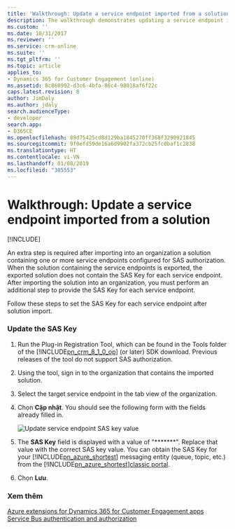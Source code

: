 ```yaml
---
title: 'Walkthrough: Update a service endpoint imported from a solution (Developer Guide for Dynamics 365 for Customer Engagement apps) | MicrosoftDocs'
description: The walkthrough demonstrates updating a service endpoint imported from a solution.
ms.custom: ''
ms.date: 10/31/2017
ms.reviewer: ''
ms.service: crm-online
ms.suite: ''
ms.tgt_pltfrm: ''
ms.topic: article
applies_to:
- Dynamics 365 for Customer Engagement (online)
ms.assetid: 8c860992-d3c6-4bfa-86c4-98018af6f22c
caps.latest.revision: 8
author: JimDaly
ms.author: jdaly
search.audienceType:
- developer
search.app:
- D365CE
ms.openlocfilehash: 89d75425cd8d129ba1845270ff368f3290921845
ms.sourcegitcommit: 9f0efd59de16a6d9902fa372cb25fc0baf1c2838
ms.translationtype: HT
ms.contentlocale: vi-VN
ms.lasthandoff: 01/08/2019
ms.locfileid: "385553"
---
```

# <a name="walkthrough-update-a-service-endpoint-imported-from-a-solution"></a>Walkthrough: Update a service endpoint imported from a solution

[!INCLUDE[](../includes/cc_applies_to_update_9_0_0.md)]

An extra step is required after importing into an organization a solution containing one or more service endpoints configured for SAS authorization. When the solution containing the service endpoints is exported, the exported solution does not contain the SAS Key for each service endpoint. After importing the solution into an organization, you must perform an additional step to provide the SAS Key for each service endpoint.  
  
 Follow these steps to set the SAS Key for each service endpoint after solution import.  
  
### <a name="update-the-sas-key"></a>Update the SAS Key  
  
1. Run the Plug-in Registration Tool, which can be found in the Tools folder of the [!INCLUDE[pn_crm_8_1_0_op](../includes/pn-crm-8-1-0-op.md)] (or later) SDK download. Previous releases of the tool do not support SAS authorization.  
  
2. Using the tool, sign in to the organization that contains the imported solution.  
  
3. Select the target service endpoint in the tab view of the organization.  
  
4. Chọn **Cập nhật**. You should see the following form with the fields already filled in.  
  
   ![Update service endpoint SAS key value](media/sas-key.PNG "Update service endpoint SAS key value")  
  
5. The **SAS Key** field is displayed with a value of "*******".  Replace that value with the correct SAS key value. You can obtain the SAS Key for your [!INCLUDE[pn_azure_shortest](../includes/pn-azure-shortest.md)] messaging entity (queue, topic, etc.) from the [!INCLUDE[pn_azure_shortest](../includes/pn-azure-shortest.md)][classic portal](http://manage.windowsazure.com).  
  
6. Chọn **Lưu**.  
  
### <a name="see-also"></a>Xem thêm  
 [Azure extensions for Dynamics 365 for Customer Engagement apps](azure-extensions.md)   
 [Service Bus authentication and authorization](https://azure.microsoft.com/en-us/documentation/articles/service-bus-authentication-and-authorization/)
